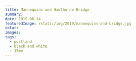 ```yaml
---
title: Mannequins and Hawthorne Bridge
summary:
date: 2019-08-14
featuredImage: /static/img/2019/mannequins-and-bridge.jpg
color:
images:
tags:
  - portland
  - black and white
  - 35mm
---
```

